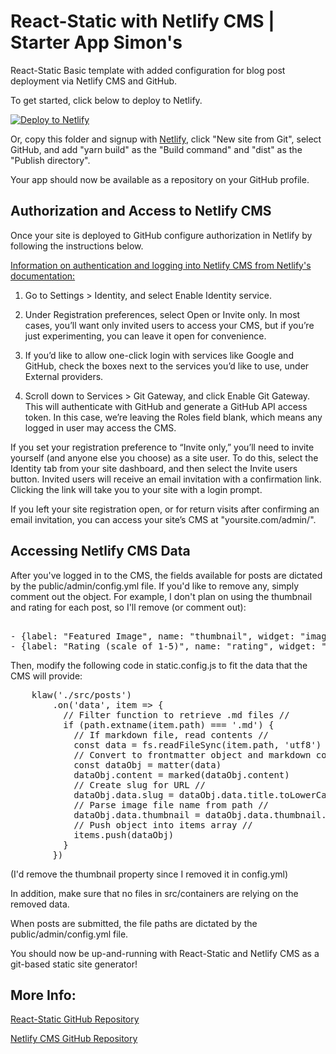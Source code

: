 # React-Static with Netlify CMS | Starter App Simon's

React-Static Basic template with added configuration for blog post deployment via Netlify CMS and GitHub.

To get started, click below to deploy to Netlify.

[![Deploy to Netlify](https://www.netlify.com/img/deploy/button.svg)](https://app.netlify.com/start/deploy?repository=https://github.com/tsgriff/react-static-netlifycms)

Or, copy this folder and signup with [Netlify](https://www.netlify.com), click "New site from Git", select GitHub, and add "yarn build" as the "Build command" and "dist" as the "Publish directory".

Your app should now be available as a repository on your GitHub profile.

## Authorization and Access to Netlify CMS

Once your site is deployed to GitHub configure authorization in Netlify by following the instructions below.

[Information on authentication and logging into Netlify CMS from Netlify's documentation:](https://www.netlifycms.org/docs/add-to-your-site/#authentication)

1. Go to Settings > Identity, and select Enable Identity service.

2. Under Registration preferences, select Open or Invite only. In most cases, you’ll want only invited users to access your CMS, but if you’re just experimenting, you can leave it open for convenience.

3. If you’d like to allow one-click login with services like Google and GitHub, check the boxes next to the services you’d like to use, under External providers.

4. Scroll down to Services > Git Gateway, and click Enable Git Gateway. This will authenticate with GitHub and generate a GitHub API access token. In this case, we’re leaving the Roles field blank, which means any logged in user may access the CMS. 

If you set your registration preference to “Invite only,” you’ll need to invite yourself (and anyone else you choose) as a site user. To do this, select the Identity tab from your site dashboard, and then select the Invite users button. Invited users will receive an email invitation with a confirmation link. Clicking the link will take you to your site with a login prompt.

If you left your site registration open, or for return visits after confirming an email invitation, you can access your site’s CMS at "yoursite.com/admin/".

## Accessing Netlify CMS Data

After you've logged in to the CMS, the fields available for posts are dictated by the public/admin/config.yml file.
If you'd like to remove any, simply comment out the object. For example, I don't plan on using the thumbnail and rating for each post, so I'll remove (or comment out): 
<pre> 
- {label: "Featured Image", name: "thumbnail", widget: "image"}
- {label: "Rating (scale of 1-5)", name: "rating", widget: "number"}
</pre>
Then, modify the following code in static.config.js to fit the data that the CMS will provide:
<pre>
    klaw('./src/posts')
        .on('data', item => {
          // Filter function to retrieve .md files //
          if (path.extname(item.path) === '.md') {
            // If markdown file, read contents //
            const data = fs.readFileSync(item.path, 'utf8')
            // Convert to frontmatter object and markdown content //
            const dataObj = matter(data)
            dataObj.content = marked(dataObj.content)
            // Create slug for URL //
            dataObj.data.slug = dataObj.data.title.toLowerCase().replace(/ /g, '-').replace(/[^\w-]+/g, '')
            // Parse image file name from path //
            dataObj.data.thumbnail = dataObj.data.thumbnail.replace('/public/uploads/', '')
            // Push object into items array //
            items.push(dataObj)
          }
        })
</pre>
(I'd remove the thumbnail property since I removed it in config.yml)

In addition, make sure that no files in src/containers are relying on the removed data.

When posts are submitted, the file paths are dictated by the public/admin/config.yml file.

You should now be up-and-running with React-Static and Netlify CMS as a git-based static site generator!

## More Info:

[React-Static GitHub Repository](https://github.com/nozzle/react-static)

[Netlify CMS GitHub Repository](https://github.com/netlify/netlify-cms.git)
